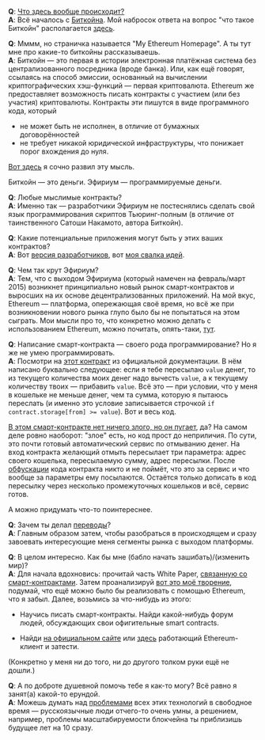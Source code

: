**Q**: [Что здесь вообще происходит?](http://lurkmore.to/%D0%AF_%D0%BD%D0%B8%D1%85%D1%83%D1%8F_%D0%BD%D0%B5_%D0%BF%D0%BE%D0%BD%D1%8F%D0%BB) <br>
**A**: Всё началось с [Биткойна](http://lurkmore.to/Bitcoin). Мой набросок ответа на вопрос "что такое Биткойн" располагается [здесь](https://github.com/snordenstorm/wiki/wiki/%D0%92%D0%B2%D0%B5%D0%B4%D0%B5%D0%BD%D0%B8%D0%B5-%D0%B2-%D0%BA%D1%80%D0%B8%D0%BF%D1%82%D0%BE%D0%B2%D0%B0%D0%BB%D1%8E%D1%82%D1%8B).

**Q**: Мммм, но страничка называется "My Ethereum Homepage". А ты тут мне про какие-то биткойны рассказываешь.  <br>
**A**: Биткойн — это первая в истории электронная платёжная система без централизованного посредника (вроде банка). Или, как ещё говорят, ссылаясь на способ эмиссии, основанный на вычислении криптографических хэш-функций — первая криптовалюта. Ethereum же предоставляет возможность писать контракты с участием (или без участия) криптовалюты. Контракты эти пишутся в виде программного кода, который 
* не может быть не исполнен, в отличие от бумажных договорённостей
* не требует никакой юридической инфраструктуры, что понижает порог вхождения до нуля. 

[Вот здесь](https://github.com/snordenstorm/wiki/wiki/%D0%AD%D0%BA%D1%81%D0%BF%D1%80%D0%B5%D1%81%D1%81-%D1%83%D1%87%D0%B5%D0%B1%D0%BD%D0%B8%D0%BA-%D0%BF%D0%BE-Ethereum#%D0%9A%D1%80%D0%B0%D1%82%D0%BA%D0%B8%D0%B9-%D0%BE%D1%82%D0%B2%D0%B5%D1%82-%D0%BD%D0%B0-%D0%B2%D0%BE%D0%BF%D1%80%D0%BE%D1%81-%D0%A7%D1%82%D0%BE-%D1%82%D0%B0%D0%BA%D0%BE%D0%B5-ethereum) я сочно развил эту мысль.

Биткойн — это деньги. Эфириум — программируемые деньги.

**Q**: Любые мыслимые контракты? <br>
**A**: Именно так — разработчики Эфириум не постеснялись сделать свой язык программирования скриптов Тьюринг-полным (в отличие от таинственного Сатоши Накамото, автора Биткойн).

**Q**: Какие потенциальные приложения могут быть у этих ваших контрактов? <br>
**A**: Вот [версия разработчиков](https://github.com/snordenstorm/wiki/wiki/[Russian]-White-Paper#Приложения), вот [моя свалка идей](https://github.com/snordenstorm/wiki/wiki/Органайзер).

**Q**: Чем так крут Эфириум? <br>
**A**: Тем, что с выходом Эфириума (который намечен на февраль/март 2015) возникнет принципиально новый рынок смарт-контрактов и выросших на их основе децентрализованных приложений. На мой вкус, Ethereum — платформа, опережающая своё время, но всё же при возникновении нового рынка глупо было бы не попытаться на этом сыграть. Мои мысли про то, что конкретно можно делать с использованием Ethereum, можно почитать, опять-таки, [тут](https://github.com/snordenstorm/wiki/wiki/Органайзер).

**Q**: Написание смарт-контракта — своего рода программирование? Но я же не умею программировать. <br>
**A**: Посмотри на [этот контракт](https://github.com/ethereum/wiki/wiki/White-Paper#token-systems) из официальной документации. В нём написано буквально следующее: если я тебе пересылаю `value` денег, то из текущего количества моих денег надо вычесть `value`, а к текущему количеству твоих — прибавить `value`. Всё это — при условии, что у меня в кошельке не меньше денег, чем та сумма, которую я пытаюсь переслать (и именно это условие записывается строчкой `if contract.storage[from] >= value`). Вот и весь код.

[В этом смарт-контракте нет ничего злого, но он пугает](http://lurkmore.to/%D0%91%D0%95%D0%97%D0%9D%D0%9E%D0%93%D0%98%D0%9C), да? На самом деле ровно наоборот: "злое" есть, но код прост до неприличия. По сути, это почти готовый автоматический сервис по отмыванию денег. На вход контракта желающий отмыть пересылает три параметра: адрес своего кошелька, пересылаемую сумму, адрес пересылки. После [обфускации](https://ru.wikipedia.org/wiki/%D0%9E%D0%B1%D1%84%D1%83%D1%81%D0%BA%D0%B0%D1%86%D0%B8%D1%8F) кода контракта никто и не поймёт, что это за сервис и что вообще за параметры ему посылаются. Остаётся только дописать в код пересылку через несколько промежуточных кошельков и всё, сервис готов.

А можно придумать что-то поинтереснее.

**Q**: Зачем ты делал [переводы](https://github.com/snordenstorm/wiki/wiki/%5BRussian%5D-Ethereum-TOC)? <br>
**A**: Главным образом затем, чтобы разобраться в происходящем и сразу завоевать интересующие меня сегменты рынка с выходом платформы.

**Q**: В целом интересно. Как бы мне (бабло начать зашибать)/(изменить мир)? <br>
**A**: Для начала вдохновись: прочитай часть White Paper, [связанную со смарт-контрактами](https://github.com/snordenstorm/wiki/wiki/[Russian]-White-Paper#%D0%A1%D0%BE%D0%BE%D0%B1%D1%89%D0%B5%D0%BD%D0%B8%D1%8F-%D0%B8-%D1%82%D1%80%D0%B0%D0%BD%D0%B7%D0%B0%D0%BA%D1%86%D0%B8%D0%B8). Затем проанализируй [вот это моё творение](https://github.com/snordenstorm/wiki/wiki/%D0%9E%D1%80%D0%B3%D0%B0%D0%BD%D0%B0%D0%B9%D0%B7%D0%B5%D1%80), подумай, что ещё можно было бы реализовать с помощью Ethereum, что я забыл. Далее, возьмись за что-нибудь из этого:

* Научись писать смарт-контракты. Найди какой-нибудь форум людей, обсуждающих свои офигительные smart contracts. 

* Найди [на официальном сайте](http://ethereum.org/) или [здесь](https://github.com/ethereum/wiki/wiki) работающий Ethereum-клиент и затести. 

(Конкретно у меня ни до того, ни до другого толком руки ещё не дошли.)

**Q**: А по доброте душевной помочь тебе я как-то могу? Всё равно я занят(а) какой-то ерундой. <br>
**A**: Можешь думать над [проблемами](https://github.com/ethereum/wiki/wiki/Problems) всех этих технологий в свободное время — русскоязычные люди отчего-то очень умны, а решением, например, проблемы масштабируемости блокчейна ты приблизишь будущее лет на 10 сразу. 